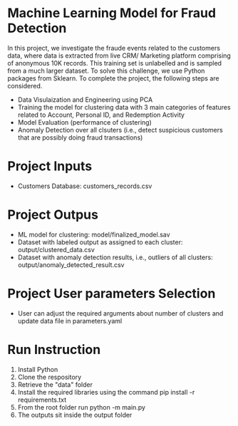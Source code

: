 # Machine Learning Model for Fraud Detection

In this project, we investigate the fraude events related to the customers data, where data is extracted from live CRM/ Marketing platform comprising of anonymous 10K records. 
This training set is unlabelled and is sampled from a much larger dataset. 
To solve this challenge, we use Python packages from Sklearn. To complete the project, the following steps are considered.

* Data Visulaization and Engineering using PCA
* Training the model for clustering data with 3 main categories of features related to Account, Personal ID, and Redemption Activity
* Model Evaluation (performance of clustering)
* Anomaly Detection over all clsuters (i.e., detect suspicious customers that are possibly doing fraud transactions)
# Project Inputs

* Customers Database: customers_records.csv

# Project Outpus

* ML model for clustering: model/finalized_model.sav
* Dataset with labeled output as assigned to each cluster: output/clustered_data.csv
* Dataset with anomaly detection results, i.e., outliers of all clusters: output/anomaly_detected_result.csv
# Project User parameters Selection

* User can adjust the required arguments about number of clusters and update data file in parameters.yaml

# Run Instruction

1.	Install Python
2.	Clone the respository
3.	Retrieve the "data" folder
4.	Install the required libraries using the command pip install -r requirements.txt
5.	From the root folder run python -m main.py 
6.	The outputs sit inside the output folder

